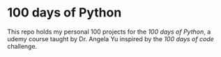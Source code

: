 # 100 days of Python

This repo holds my personal 100 projects for the *100 days of Python*, a udemy course taught by Dr. Angela Yu inspired by the *100 days of code* challenge.

